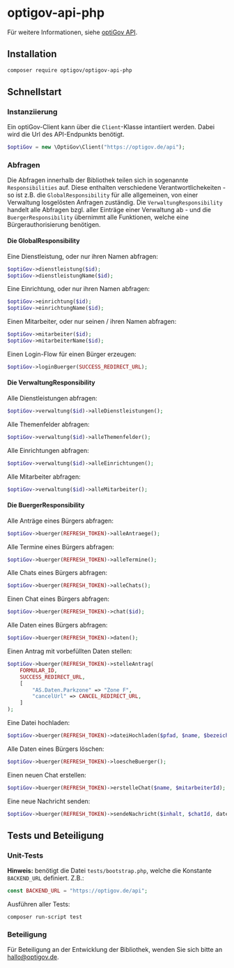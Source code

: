 # optigov-api-php
Für weitere Informationen, siehe [optiGov API](https://entwickler.optigov.de).

## Installation

```bash
composer require optigov/optigov-api-php
```

## Schnellstart

### Instanziierung

Ein optiGov-Client kann über die `Client`-Klasse intantiiert werden. Dabei wird die Url des API-Endpunkts benötigt.

```php
$optiGov = new \OptiGov\Client("https://optigov.de/api");
```

### Abfragen

Die Abfragen innerhalb der Bibliothek teilen sich in sogenannte `Responsibilities` auf. 
Diese enthalten verschiedene Verantwortlichekeiten - so ist z.B. die `GlobalResponsibility` für alle allgemeinen, von einer Verwaltung losgelösten Anfragen zuständig. 
Die `VerwaltungResponsibility` handelt alle Abfragen bzgl. aller Einträge einer Verwaltung ab - und die `BuergerResponsibility` übernimmt alle Funktionen, welche eine Bürgerauthorisierung benötigen.  

#### Die GlobalResponsibility

Eine Dienstleistung, oder nur ihren Namen abfragen:
```php
$optiGov->dienstleistung($id);
$optiGov->dienstleistungName($id);
```

Eine Einrichtung, oder nur ihren Namen abfragen:
```php
$optiGov->einrichtung($id);
$optiGov->einrichtungName($id);
```

Einen Mitarbeiter, oder nur seinen / ihren Namen abfragen:
```php
$optiGov->mitarbeiter($id);
$optiGov->mitarbeiterName($id);
```

Einen Login-Flow für einen Bürger erzeugen:
```php
$optiGov->loginBuerger(SUCCESS_REDIRECT_URL);
```

#### Die VerwaltungResponsibility

Alle Dienstleistungen abfragen:
```php
$optiGov->verwaltung($id)->alleDienstleistungen();
```

Alle Themenfelder abfragen:
```php
$optiGov->verwaltung($id)->alleThemenfelder();
```

Alle Einrichtungen abfragen:
```php
$optiGov->verwaltung($id)->alleEinrichtungen();
```

Alle Mitarbeiter abfragen:
```php
$optiGov->verwaltung($id)->alleMitarbeiter();
```

#### Die BuergerResponsibility
Alle Anträge eines Bürgers abfragen:
```php
$optiGov->buerger(REFRESH_TOKEN)->alleAntraege();
```

Alle Termine eines Bürgers abfragen:
```php
$optiGov->buerger(REFRESH_TOKEN)->alleTermine();
```

Alle Chats eines Bürgers abfragen:
```php
$optiGov->buerger(REFRESH_TOKEN)->alleChats();
```

Einen Chat eines Bürgers abfragen:
```php
$optiGov->buerger(REFRESH_TOKEN)->chat($id);
```

Alle Daten eines Bürgers abfragen:
```php
$optiGov->buerger(REFRESH_TOKEN)->daten();
```

Einen Antrag mit vorbefüllten Daten stellen:
```php
$optiGov->buerger(REFRESH_TOKEN)->stelleAntrag(
    FORMULAR_ID,
    SUCCESS_REDIRECT_URL,
    [
        "AS.Daten.Parkzone" => "Zone F",
        "cancelUrl" => CANCEL_REDIRECT_URL,
    ]
);
```

Eine Datei hochladen:
```php
$optiGov->buerger(REFRESH_TOKEN)->dateiHochladen($pfad, $name, $bezeichner);
```

Alle Daten eines Bürgers löschen:
```php
$optiGov->buerger(REFRESH_TOKEN)->loescheBuerger();
```

Einen neuen Chat erstellen:
```php
$optiGov->buerger(REFRESH_TOKEN)->erstelleChat($name, $mitarbeiterId);
```

Eine neue Nachricht senden:
```php
$optiGov->buerger(REFRESH_TOKEN)->sendeNachricht($inhalt, $chatId, dateien: []);
```
## Tests und Beteiligung

### Unit-Tests

**Hinweis:** benötigt die Datei `tests/bootstrap.php`, welche die Konstante `BACKEND_URL` definiert. Z.B.:
```php
const BACKEND_URL = "https://optigov.de/api";
```

Ausführen aller Tests:
```
composer run-script test
```

### Beteiligung

Für Beteiligung an der Entwicklung der Bibliothek, wenden Sie sich bitte an [hallo@optigov.de](mailto:hallo@optigov.de).